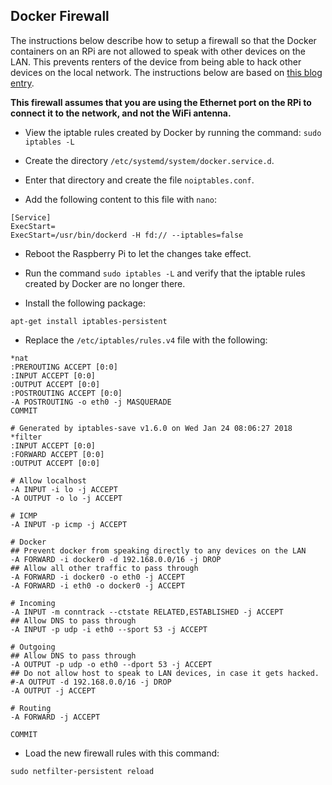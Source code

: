 ## Docker Firewall
The instructions below describe how to setup a firewall so that the Docker containers
on an RPi are not allowed to speak with other devices on the LAN. This prevents
renters of the device from being able to hack other devices on the local network.
The instructions below are based on
[this blog entry](https://blog.daknob.net/debian-firewall-docker/).

**This firewall assumes that you are using the Ethernet port on the RPi to connect
it to the network, and not the WiFi antenna.**

* View the iptable rules created by Docker by running the command:
`sudo iptables -L`

* Create the directory `/etc/systemd/system/docker.service.d`.

* Enter that directory and create the file `noiptables.conf`.

* Add the following content to this file with `nano`:

```
[Service]
ExecStart=
ExecStart=/usr/bin/dockerd -H fd:// --iptables=false
```

* Reboot the Raspberry Pi to let the changes take effect.

* Run the command `sudo iptables -L` and verify that the iptable rules created
by Docker are no longer there.

* Install the following package:

`apt-get install iptables-persistent`

* Replace the `/etc/iptables/rules.v4` file with the following:

```
*nat
:PREROUTING ACCEPT [0:0]
:INPUT ACCEPT [0:0]
:OUTPUT ACCEPT [0:0]
:POSTROUTING ACCEPT [0:0]
-A POSTROUTING -o eth0 -j MASQUERADE
COMMIT

# Generated by iptables-save v1.6.0 on Wed Jan 24 08:06:27 2018
*filter
:INPUT ACCEPT [0:0]
:FORWARD ACCEPT [0:0]
:OUTPUT ACCEPT [0:0]

# Allow localhost
-A INPUT -i lo -j ACCEPT
-A OUTPUT -o lo -j ACCEPT

# ICMP
-A INPUT -p icmp -j ACCEPT

# Docker
## Prevent docker from speaking directly to any devices on the LAN
-A FORWARD -i docker0 -d 192.168.0.0/16 -j DROP
## Allow all other traffic to pass through
-A FORWARD -i docker0 -o eth0 -j ACCEPT
-A FORWARD -i eth0 -o docker0 -j ACCEPT

# Incoming
-A INPUT -m conntrack --ctstate RELATED,ESTABLISHED -j ACCEPT
## Allow DNS to pass through
-A INPUT -p udp -i eth0 --sport 53 -j ACCEPT

# Outgoing
## Allow DNS to pass through
-A OUTPUT -p udp -o eth0 --dport 53 -j ACCEPT
## Do not allow host to speak to LAN devices, in case it gets hacked.
#-A OUTPUT -d 192.168.0.0/16 -j DROP
-A OUTPUT -j ACCEPT

# Routing
-A FORWARD -j ACCEPT

COMMIT
```

* Load the new firewall rules with this command:

`sudo netfilter-persistent reload`
